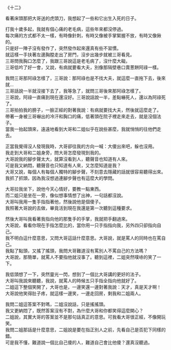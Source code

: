 《十二》  
  
看著床頭那把大哥送的虎頭刀，我想起了一些和它出生入死的日子。  
  
打我十歲多起，我就有個心痛的老毛病，這些年來都沒停過。  
每次痛的方式都不太一樣，有時像針刺，有時又像被手掌緊握不放，有時又像揪的。  
只是好一陣子沒有發作了，突然發作起來還真有些不習慣。  
就這樣一手扶著左邊胸膛走出了房門，沒步出幾步就被三哥看見。  
三哥問我胸口怎麼了，我跟三哥說這是老毛病了，沒什麼大礙。  
三哥低吟了好一會，又說，有病就要看大夫，別像那隔壁巷口賣蔥餅阿祿一樣。  
  
我問三哥那阿祿怎樣了，三哥說：那阿祿也是不找大夫，就這麼一直拖下去，後來就…  
三哥話說一半就沒接下去了，我等急了，就問三哥後來那阿祿怎樣了。  
三哥說，阿祿一直痛到現在還沒好。三哥說話說一半，差點嚇死人，還以為阿祿死了。  
三哥拍拍我的膀子，一臉正經的對著我說：有病就要找大夫，然後就這麼走了。  
帶著一身被三哥嚇出的冷汗和胸口的痛，低著頭在院子裡走來走去，就是沒個法子。  
當我一抬起頭來，遠遠地看到大哥和二姐似乎在說些甚麼，我就悄悄的往他們走去。  
  
正當我覺得沒人發現我時，大哥卻往我的方向一喊：大傻出來吧，躲也沒用。  
我走到大哥和二姐身旁，問大哥怎麼發現到我的。  
大哥說我的腳步聲太大，就算沒看到人，聽聲音也知道有人來。  
可是我又納悶，聽聲音也只知道有人來，又怎麼知道是我？  
大哥又說，每個人有每個人獨特的腳步聲，不刻意去隱藏的話就很容易聽得出來。  
我抓了抓頭，因為我沒想過連腳步聲也有這麼大的學問。  
  
大哥拉我坐下，說他今天心情好，要教一點東西。  
而二姐只是坐在一旁，像似想事情想了出神，一句話都沒說。  
大哥叫我用一隻手指指著他，然後說他是個傻子。  
我照著大哥說的去做，畢竟活到現在我還是第一次聽到這種要求。  
  
然後大哥叫我看著我指向他的那隻手的手掌，我就把手翻過來。  
大哥說，看看你現在手指怎麼比的，當你用一只手指指向我，另外四只卻指向自己。  
我不明白這什麼意思，又問大哥這話什麼意思。大哥說，就是罵人的同時也在罵自己。  
我點了點頭，又搖了搖頭，我問大哥難道沒有罵別人不罵自己的方法嗎？  
大哥說，那簡單，就罵人不要指他就沒事了。聽到這裡，二姐突然噗哧的笑了一下。  
  
我低頭想了一下，突然靈光一閃，想到了一個比大哥講的更好的法子。  
大哥叫我說來聽聽，我說，就罵人的時候五只手指全指向他就好了。  
二姐這下整個笑開了，大哥也是，一邊笑還一邊對著我說：天才，真是天才啊！  
大哥說他笑得肚子疼，就這樣一邊笑，一邊走回房，剩我和二姐兩人。  
  
我問二姐這答案不對嗎，二姐沒說話，只是搖搖頭。  
我又更納悶了，既然答案沒有不對，為什麼大哥和你都笑得這麼開心？  
二姐說，其實大哥的答案並不是那句話真正的意思。可我看大哥很正經，不像開玩笑。  
我問二姐那話是什麼意思，二姐說是要在指正別人之前，先看自己是否犯下同樣的錯。  
可是我不懂，難道說一個比自己傻的人，難道自己會比他傻？還真沒聽過。  
